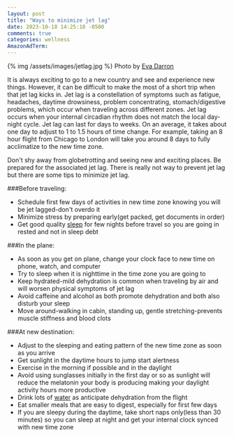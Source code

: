 ```yaml
---
layout: post
title: "Ways to minimize jet lag"
date: 2023-10-18 14:25:18 -0500
comments: true
categories: wellness
AmazonAdTerm:
---
```

{% img /assets/images/jetlag.jpg %}
Photo by <a href="https://unsplash.com/@evadarron?utm_content=creditCopyText&utm_medium=referral&utm_source=unsplash">Eva Darron</a>

It is always exciting to go to a new country and see and experience new things. However, it can be difficult to make the most of a short trip when that jet lag kicks in. Jet lag is a constellation of symptoms such as fatigue, headaches, daytime drowsiness, problem concentrating, stomach/digestive problems, which occur when traveling across different zones. Jet lag occurs when your internal circadian rhythm does not match the local day-night cycle.  Jet lag can last for days to weeks. On an average, it takes about one day to adjust to 1 to 1.5 hours of time change. For example, taking an 8 hour flight from Chicago to London will take you around 8 days to fully acclimatize to the new time zone.

Don't shy away from globetrotting and seeing new and exciting places. Be prepared for the associated jet lag. There is really not way to prevent jet lag but there are some tips to minimize jet lag.

###Before traveling:
- Schedule first few days of activities in new time zone knowing you will be jet lagged-don't overdo it
- Minimize stress by preparing early(get packed, get documents in order)
- Get good quality [sleep](https://geridoc.net/blog/2022/12/18/sleep-explained/) for few nights before travel so you are going in rested and not in sleep debt

###In the plane:
- As soon as you get on plane, change your clock face to new time on phone, watch, and computer
- Try to sleep when it is nighttime in the time zone you are going to
- Keep hydrated-mild dehydration is common when traveling by air and will worsen physical symptoms of jet lag
- Avoid caffeine and alcohol as both promote dehydration and both also disturb your sleep
- Move around-walking in cabin, standing up, gentle stretching-prevents muscle stiffness and blood clots

###At new destination:
- Adjust to the sleeping and eating pattern of the new time zone as soon as you arrive
- Get sunlight in the daytime hours to jump start alertness
- Exercise in the morning if possible and in the daylight
- Avoid using sunglasses initially in the first day or so as sunlight will reduce the melatonin your body is producing making your daylight activity hours more productive
- Drink lots of [water](https://geridoc.net/blog/2021/06/26/staying-hydrated-in-the-summer/) as anticipate dehydration from the flight
- Eat smaller meals that are easy to digest, especially for first few days
- If you are sleepy during the daytime, take short naps only(less than 30 minutes) so you can sleep at night and get your internal clock synced with new time zone
